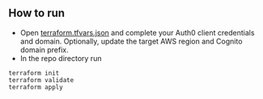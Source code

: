 ## How to run

 - Open [terraform.tfvars.json](terraform.tfvars.json) and complete your Auth0 client credentials and domain. Optionally, update the target AWS region and Cognito domain prefix.
 - In the repo directory run
```
terraform init
terraform validate
terraform apply
```
